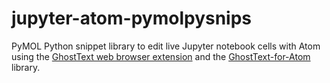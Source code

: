 # jupyter-atom-pymolpysnips

PyMOL Python snippet library to edit live Jupyter notebook cells with Atom using the [GhostText web browser extension](https://github.com/fregante/GhostText) and the [GhostText-for-Atom](https://github.com/GhostText/GhostText-for-Atom) library. 
